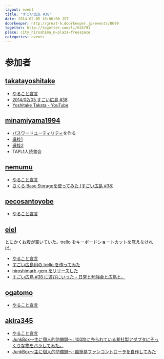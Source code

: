 ```yaml
---
layout: event
title: "すごい広島 #38"
date: 2014-02-05 18:00:00 JST
doorkeeper: http://great-h.doorkeeper.jp/events/8699
togetter: http://togetter.com/li/625791
place: city_hiroshima_m-plaza-freespace
categories: events
---
```


# 参加者


## [takatayoshitake](http://twitter.com/takatayoshitake)

* [やること宣言](https://github.com/great-h/great-h.github.io/issues/646)
* [2014/02/05 すごい広島 #38](http://tkt-study.tumblr.com/post/78317502934/20140205-greath-038)
* [Yoshitake Takata - YouTube](https://www.youtube.com/playlist?list=PLVGBAzVZpC1BtRTUGDG73o5QRJsxoWh6V)


## [minamiyama1994](https://github.com/minamiyama1994)

* [パスワードユーティリティ](https://github.com/minamiyama1994/password_tools)を作る
 * [進捗1](https://github.com/minamiyama1994/password_tools/commit/b9080921d8ea737a8e4938014db156f224a13d81)
 * [進捗2](https://github.com/minamiyama1994/password_tools/commit/3e54305853eaf51a81a77ed9c4e13a53433e2514)
* TAPL1人読書会


## [nemumu](https://github.com/nemumu)

* [やること宣言](https://github.com/great-h/great-h.github.io/issues/637)
* [さくら Base Storageを使ってみた [すごい広島 #38]](http://nemumu.hateblo.jp/entry/2014/02/07/051330)


## [pecosantoyobe](http://twitter.com/pecosantoyobe)

* [やること宣言](https://github.com/great-h/great-h.github.io/issues/639)


## [eiel](http://eiel.info/)

とにかくお腹が空いていた。trello をキーボードショートカットを覚えなければ。

* [やること宣言](https://github.com/great-h/great-h.github.io/issues/634)
* [すごい広島用の trello を作ってみた](https://trello.com/c7113a6e1fbe40de950e737bae5110a7)
* [hiroshimarb-gem をリリースした](http://rubygems.org/gems/hiroshimarb)
* [すごい広島 #38 に遊びにいった - 日常と勉強会と広島と。](http://eielh-life.tumblr.com/post/75701969006/38)


## [ogatomo](https://github.com/ogatomo)

* [やること宣言](https://github.com/great-h/great-h.github.io/issues/647)


## [akira345](https://github.com/akira345)

* [やること宣言](https://github.com/great-h/great-h.github.io/issues/641)
* [JunkBox～主に個人的防備録～: 100均に売られている某社製アダプタにそっくりな物をバラしてみた。](http://akira-junkbox.blogspot.jp/2014/01/100.html)
* [JunkBox～主に個人的防備録～: 超簡易ファンコントローラを自作してみた](http://akira-junkbox.blogspot.jp/2014/01/blog-post.html)
